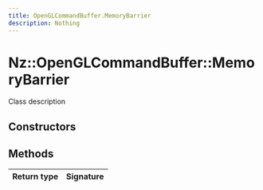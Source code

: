 ```yaml
---
title: OpenGLCommandBuffer.MemoryBarrier
description: Nothing
---
```


# Nz::OpenGLCommandBuffer::MemoryBarrier

Class description

## Constructors


## Methods

| Return type | Signature |
| ----------- | --------- |
